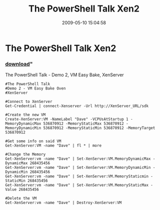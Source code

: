 ﻿---
pid:            1090
parent:         0
children:       
poster:         Cody Bunch
title:          The PowerShell Talk Xen2
date:           2009-05-10 15:04:58
format:         posh
---

# The PowerShell Talk Xen2

### [download](1090.ps1)"

The PowerShell Talk - Demo 2, VM Easy Bake, XenServer

```posh
#The PowerShell Talk
#Demo 2 - VM Easy Bake Oven
#XenServer

#Connect to XenServer
Get-Credential | connect-Xenserver -Url http://XenServer_URL/sdk

#Create the new VM
Create-XenServer:VM -NameLabel "Dave" -VCPUsAtStartup 1 -MemoryDynamicMax 536870912 -MemoryStaticMax 536870912 -MemoryDynamicMin 536870912 -MemoryStaticMin 536870912 -MemoryTarget 536870912

#Get some info on said VM
Get-XenServer:VM -name "Dave" | fl * | more

#Change the Memory
Get-XenServer:vm -name "Dave" | Set-XenServer:VM.MemoryDynamicMax -DynamicMax 268435456
Get-XenServer:vm -name "Dave" | Set-XenServer:VM.MemoryDynamicMin -DynamicMin 268435456
Get-XenServer:vm -name "Dave" | Set-XenServer:VM.MemoryStaticmin -StaticMin 268435456
Get-XenServer:vm -name "Dave" | Set-XenServer:VM.MemoryStaticMax -Value 268435456

#Delete the VM
Get-XenServer:vm -name "Dave" | Destroy-XenServer:VM
```
